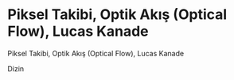 # Piksel Takibi, Optik Akış (Optical Flow), Lucas Kanade


Piksel Takibi, Optik Akış (Optical Flow), Lucas Kanade





Dizin





